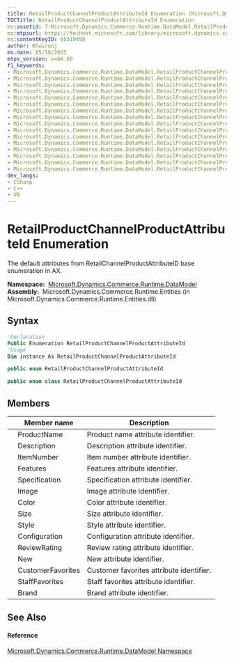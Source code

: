 ```yaml
---
title: RetailProductChannelProductAttributeId Enumeration (Microsoft.Dynamics.Commerce.Runtime.DataModel)
TOCTitle: RetailProductChannelProductAttributeId Enumeration
ms:assetid: T:Microsoft.Dynamics.Commerce.Runtime.DataModel.RetailProductChannelProductAttributeId
ms:mtpsurl: https://technet.microsoft.com/library/microsoft.dynamics.commerce.runtime.datamodel.retailproductchannelproductattributeid(v=AX.60)
ms:contentKeyID: 65319450
author: Khairunj
ms.date: 05/18/2015
mtps_version: v=AX.60
f1_keywords:
- Microsoft.Dynamics.Commerce.Runtime.DataModel.RetailProductChannelProductAttributeId
- Microsoft.Dynamics.Commerce.Runtime.DataModel.RetailProductChannelProductAttributeId.Brand
- Microsoft.Dynamics.Commerce.Runtime.DataModel.RetailProductChannelProductAttributeId.Color
- Microsoft.Dynamics.Commerce.Runtime.DataModel.RetailProductChannelProductAttributeId.StaffFavorites
- Microsoft.Dynamics.Commerce.Runtime.DataModel.RetailProductChannelProductAttributeId.Size
- Microsoft.Dynamics.Commerce.Runtime.DataModel.RetailProductChannelProductAttributeId.Specification
- Microsoft.Dynamics.Commerce.Runtime.DataModel.RetailProductChannelProductAttributeId.Image
- Microsoft.Dynamics.Commerce.Runtime.DataModel.RetailProductChannelProductAttributeId.Features
- Microsoft.Dynamics.Commerce.Runtime.DataModel.RetailProductChannelProductAttributeId.ItemNumber
- Microsoft.Dynamics.Commerce.Runtime.DataModel.RetailProductChannelProductAttributeId.Description
- Microsoft.Dynamics.Commerce.Runtime.DataModel.RetailProductChannelProductAttributeId.New
- Microsoft.Dynamics.Commerce.Runtime.DataModel.RetailProductChannelProductAttributeId.ReviewRating
- Microsoft.Dynamics.Commerce.Runtime.DataModel.RetailProductChannelProductAttributeId.ProductName
- Microsoft.Dynamics.Commerce.Runtime.DataModel.RetailProductChannelProductAttributeId.CustomerFavorites
- Microsoft.Dynamics.Commerce.Runtime.DataModel.RetailProductChannelProductAttributeId.Configuration
- Microsoft.Dynamics.Commerce.Runtime.DataModel.RetailProductChannelProductAttributeId.Style
dev_langs:
- CSharp
- C++
- VB
---
```


# RetailProductChannelProductAttributeId Enumeration

The default attributes from RetailChannelProductAttributeID base enumeration in AX.

**Namespace:**  [Microsoft.Dynamics.Commerce.Runtime.DataModel](microsoft-dynamics-commerce-runtime-datamodel-namespace.md)  
**Assembly:**  Microsoft.Dynamics.Commerce.Runtime.Entities (in Microsoft.Dynamics.Commerce.Runtime.Entities.dll)

## Syntax

``` vb
'Declaration
Public Enumeration RetailProductChannelProductAttributeId
'Usage
Dim instance As RetailProductChannelProductAttributeId
```

``` csharp
public enum RetailProductChannelProductAttributeId
```

``` c++
public enum class RetailProductChannelProductAttributeId
```

## Members

<table>
<thead>
<tr class="header">
<th></th>
<th>Member name</th>
<th>Description</th>
</tr>
</thead>
<tbody>
<tr class="odd">
<td></td>
<td>ProductName</td>
<td>Product name attribute identifier.</td>
</tr>
<tr class="even">
<td></td>
<td>Description</td>
<td>Description attribute identifier.</td>
</tr>
<tr class="odd">
<td></td>
<td>ItemNumber</td>
<td>Item number attribute identifier.</td>
</tr>
<tr class="even">
<td></td>
<td>Features</td>
<td>Features attribute identifier.</td>
</tr>
<tr class="odd">
<td></td>
<td>Specification</td>
<td>Specification attribute identifier.</td>
</tr>
<tr class="even">
<td></td>
<td>Image</td>
<td>Image attribute identifier.</td>
</tr>
<tr class="odd">
<td></td>
<td>Color</td>
<td>Color attribute identifier.</td>
</tr>
<tr class="even">
<td></td>
<td>Size</td>
<td>Size attribute identifier.</td>
</tr>
<tr class="odd">
<td></td>
<td>Style</td>
<td>Style attribute identifier.</td>
</tr>
<tr class="even">
<td></td>
<td>Configuration</td>
<td>Configuration attribute identifier.</td>
</tr>
<tr class="odd">
<td></td>
<td>ReviewRating</td>
<td>Review rating attribute identifier.</td>
</tr>
<tr class="even">
<td></td>
<td>New</td>
<td>New attribute identifier.</td>
</tr>
<tr class="odd">
<td></td>
<td>CustomerFavorites</td>
<td>Customer favorites attribute identifier.</td>
</tr>
<tr class="even">
<td></td>
<td>StaffFavorites</td>
<td>Staff favorites attribute identifier.</td>
</tr>
<tr class="odd">
<td></td>
<td>Brand</td>
<td>Brand attribute identifier.</td>
</tr>
</tbody>
</table>


## See Also

#### Reference

[Microsoft.Dynamics.Commerce.Runtime.DataModel Namespace](microsoft-dynamics-commerce-runtime-datamodel-namespace.md)

